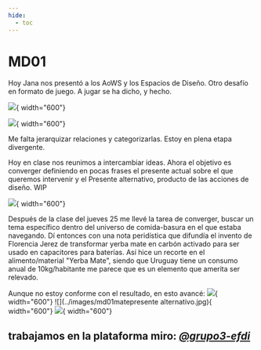 ```yaml
---
hide:
  - toc
---
```


[weak-signals]: http://www.fuel4design.org/index.php/atlas-of-weak-signals/

# MD01 


Hoy Jana nos presentó a los AoWS y los Espacios de Diseño. Otro desafío en formato de juego. A jugar se ha dicho, y hecho.

![](../images/md01aowscomida1.jpg){ width="600"}

![](../images/md01aowsbasura1.jpg){ width="600"}

Me falta jerarquizar relaciones y categorizarlas. Estoy en plena etapa divergente.

Hoy en clase nos reunimos a intercambiar ideas. Ahora el objetivo es converger definiendo en pocas frases el presente actual sobre el que queremos intervenir y el Presente alternativo, producto de las acciones de diseño. WIP

![](../images/md01presenteactualyalternativo1.jpg){ width="600"}

Después de la clase del jueves 25 me llevé la tarea de converger, buscar un tema específico dentro del universo de comida-basura en el que estaba navegando. 
Dí entonces con una nota peridística que difundía el invento de Florencia Jerez de transformar yerba mate en carbón activado para ser usado en capacitores para baterías. Así hice un recorte en el alimento/material "Yerba Mate", siendo que Uruguay tiene un consumo anual de 10kg/habitante me parece que es un elemento que amerita ser relevado.

Aunque no estoy conforme con el resultado, en esto avancé:
![](../images/md01aowsyerba.jpg){ width="600"}
![](../images/md01matepresente alternativo.jpg){ width="600"}
![](../images/md01mateespaciodedisenomultiescalar.jpg){ width="600"}

## trabajamos en la plataforma miro: _[@grupo3-efdi](https://miro.com/app/board/uXjVKQD2e9Y=/)_
